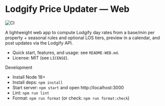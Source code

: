 Lodgify Price Updater — Web
===========================

![CI](https://github.com/dejay2/lodgify-price-updater-web/actions/workflows/ci.yml/badge.svg)

A lightweight web app to compute Lodgify day rates from a base/min per property + seasonal rules and optional LOS tiers, preview in a calendar, and post updates via the Lodgify API.

- Quick start, features, and usage: see `README-WEB.md`.
- License: MIT (see `LICENSE`).

Development
- Install Node 18+
- Install deps: `npm install`
- Start server: `npm start` and open http://localhost:3000
- Lint: `npm run lint`
- Format: `npm run format` (or check: `npm run format:check`)

